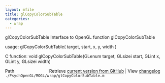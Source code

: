 ```yaml
---
layout: mfile
title: glCopyColorSubTable
categories:
  - wrap
---
```


glCopyColorSubTable  Interface to OpenGL function glCopyColorSubTable

usage:  glCopyColorSubTable\( target, start, x, y, width \)

C function:  void glCopyColorSubTable\(GLenum target, GLsizei start, GLint x, GLint y, GLsizei width\)


<div class="code_header" style="text-align:right;">
  <span style="float:left;">Path&nbsp;&nbsp;</span> <span class="counter">Retrieve <a href=
  "https://raw.github.com/Psychtoolbox-3/Psychtoolbox-3/beta/./PsychOpenGL/MOGL/wrap/glCopyColorSubTable.m">current version from GitHub</a> | View <a href=
  "https://github.com/Psychtoolbox-3/Psychtoolbox-3/commits/beta/./PsychOpenGL/MOGL/wrap/glCopyColorSubTable.m">changelog</a></span>
</div>
<div class="code">
  <code>./PsychOpenGL/MOGL/wrap/glCopyColorSubTable.m</code>
</div>

